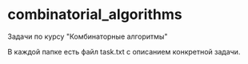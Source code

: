 # combinatorial_algorithms
Задачи по курсу "Комбинаторные алгоритмы"

В каждой папке есть файл task.txt с описанием конкретной задачи.
